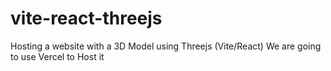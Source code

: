 # vite-react-threejs
Hosting a website with a 3D Model using Threejs (Vite/React)
We are going to use Vercel to Host it
